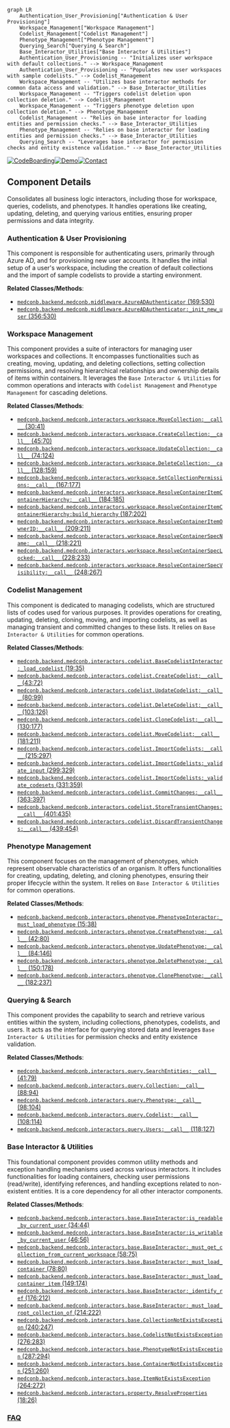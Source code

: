 ```mermaid
graph LR
    Authentication_User_Provisioning["Authentication & User Provisioning"]
    Workspace_Management["Workspace Management"]
    Codelist_Management["Codelist Management"]
    Phenotype_Management["Phenotype Management"]
    Querying_Search["Querying & Search"]
    Base_Interactor_Utilities["Base Interactor & Utilities"]
    Authentication_User_Provisioning -- "Initializes user workspace with default collections." --> Workspace_Management
    Authentication_User_Provisioning -- "Populates new user workspaces with sample codelists." --> Codelist_Management
    Workspace_Management -- "Utilizes base interactor methods for common data access and validation." --> Base_Interactor_Utilities
    Workspace_Management -- "Triggers codelist deletion upon collection deletion." --> Codelist_Management
    Workspace_Management -- "Triggers phenotype deletion upon collection deletion." --> Phenotype_Management
    Codelist_Management -- "Relies on base interactor for loading entities and permission checks." --> Base_Interactor_Utilities
    Phenotype_Management -- "Relies on base interactor for loading entities and permission checks." --> Base_Interactor_Utilities
    Querying_Search -- "Leverages base interactor for permission checks and entity existence validation." --> Base_Interactor_Utilities
```
[![CodeBoarding](https://img.shields.io/badge/Generated%20by-CodeBoarding-9cf?style=flat-square)](https://github.com/CodeBoarding/GeneratedOnBoardings)[![Demo](https://img.shields.io/badge/Try%20our-Demo-blue?style=flat-square)](https://www.codeboarding.org/demo)[![Contact](https://img.shields.io/badge/Contact%20us%20-%20contact@codeboarding.org-lightgrey?style=flat-square)](mailto:contact@codeboarding.org)

## Component Details

Consolidates all business logic interactors, including those for workspace, queries, codelists, and phenotypes. It handles operations like creating, updating, deleting, and querying various entities, ensuring proper permissions and data integrity.

### Authentication & User Provisioning
This component is responsible for authenticating users, primarily through Azure AD, and for provisioning new user accounts. It handles the initial setup of a user's workspace, including the creation of default collections and the import of sample codelists to provide a starting environment.


**Related Classes/Methods**:

- <a href="https://github.com/Bayer-Group/medconb/blob/master/backend/medconb/middleware.py#L169-L530" target="_blank" rel="noopener noreferrer">`medconb.backend.medconb.middleware.AzureADAuthenticator` (169:530)</a>
- <a href="https://github.com/Bayer-Group/medconb/blob/master/backend/medconb/middleware.py#L356-L530" target="_blank" rel="noopener noreferrer">`medconb.backend.medconb.middleware.AzureADAuthenticator:_init_new_user` (356:530)</a>


### Workspace Management
This component provides a suite of interactors for managing user workspaces and collections. It encompasses functionalities such as creating, moving, updating, and deleting collections, setting collection permissions, and resolving hierarchical relationships and ownership details of items within containers. It leverages the `Base Interactor & Utilities` for common operations and interacts with `Codelist Management` and `Phenotype Management` for cascading deletions.


**Related Classes/Methods**:

- <a href="https://github.com/Bayer-Group/medconb/blob/master/backend/medconb/interactors/workspace.py#L30-L41" target="_blank" rel="noopener noreferrer">`medconb.backend.medconb.interactors.workspace.MoveCollection:__call__` (30:41)</a>
- <a href="https://github.com/Bayer-Group/medconb/blob/master/backend/medconb/interactors/workspace.py#L45-L70" target="_blank" rel="noopener noreferrer">`medconb.backend.medconb.interactors.workspace.CreateCollection:__call__` (45:70)</a>
- <a href="https://github.com/Bayer-Group/medconb/blob/master/backend/medconb/interactors/workspace.py#L74-L124" target="_blank" rel="noopener noreferrer">`medconb.backend.medconb.interactors.workspace.UpdateCollection:__call__` (74:124)</a>
- <a href="https://github.com/Bayer-Group/medconb/blob/master/backend/medconb/interactors/workspace.py#L128-L159" target="_blank" rel="noopener noreferrer">`medconb.backend.medconb.interactors.workspace.DeleteCollection:__call__` (128:159)</a>
- <a href="https://github.com/Bayer-Group/medconb/blob/master/backend/medconb/interactors/workspace.py#L167-L177" target="_blank" rel="noopener noreferrer">`medconb.backend.medconb.interactors.workspace.SetCollectionPermissions:__call__` (167:177)</a>
- <a href="https://github.com/Bayer-Group/medconb/blob/master/backend/medconb/interactors/workspace.py#L184-L185" target="_blank" rel="noopener noreferrer">`medconb.backend.medconb.interactors.workspace.ResolveContainerItemContainerHierarchy:__call__` (184:185)</a>
- <a href="https://github.com/Bayer-Group/medconb/blob/master/backend/medconb/interactors/workspace.py#L187-L202" target="_blank" rel="noopener noreferrer">`medconb.backend.medconb.interactors.workspace.ResolveContainerItemContainerHierarchy:build_hierarchy` (187:202)</a>
- <a href="https://github.com/Bayer-Group/medconb/blob/master/backend/medconb/interactors/workspace.py#L209-L211" target="_blank" rel="noopener noreferrer">`medconb.backend.medconb.interactors.workspace.ResolveContainerItemOwnerID:__call__` (209:211)</a>
- <a href="https://github.com/Bayer-Group/medconb/blob/master/backend/medconb/interactors/workspace.py#L218-L221" target="_blank" rel="noopener noreferrer">`medconb.backend.medconb.interactors.workspace.ResolveContainerSpecName:__call__` (218:221)</a>
- <a href="https://github.com/Bayer-Group/medconb/blob/master/backend/medconb/interactors/workspace.py#L228-L233" target="_blank" rel="noopener noreferrer">`medconb.backend.medconb.interactors.workspace.ResolveContainerSpecLocked:__call__` (228:233)</a>
- <a href="https://github.com/Bayer-Group/medconb/blob/master/backend/medconb/interactors/workspace.py#L248-L267" target="_blank" rel="noopener noreferrer">`medconb.backend.medconb.interactors.workspace.ResolveContainerSpecVisibility:__call__` (248:267)</a>


### Codelist Management
This component is dedicated to managing codelists, which are structured lists of codes used for various purposes. It provides operations for creating, updating, deleting, cloning, moving, and importing codelists, as well as managing transient and committed changes to these lists. It relies on `Base Interactor & Utilities` for common operations.


**Related Classes/Methods**:

- <a href="https://github.com/Bayer-Group/medconb/blob/master/backend/medconb/interactors/codelist.py#L19-L35" target="_blank" rel="noopener noreferrer">`medconb.backend.medconb.interactors.codelist.BaseCodelistInteractor:_load_codelist` (19:35)</a>
- <a href="https://github.com/Bayer-Group/medconb/blob/master/backend/medconb/interactors/codelist.py#L43-L72" target="_blank" rel="noopener noreferrer">`medconb.backend.medconb.interactors.codelist.CreateCodelist:__call__` (43:72)</a>
- <a href="https://github.com/Bayer-Group/medconb/blob/master/backend/medconb/interactors/codelist.py#L80-L99" target="_blank" rel="noopener noreferrer">`medconb.backend.medconb.interactors.codelist.UpdateCodelist:__call__` (80:99)</a>
- <a href="https://github.com/Bayer-Group/medconb/blob/master/backend/medconb/interactors/codelist.py#L103-L126" target="_blank" rel="noopener noreferrer">`medconb.backend.medconb.interactors.codelist.DeleteCodelist:__call__` (103:126)</a>
- <a href="https://github.com/Bayer-Group/medconb/blob/master/backend/medconb/interactors/codelist.py#L130-L177" target="_blank" rel="noopener noreferrer">`medconb.backend.medconb.interactors.codelist.CloneCodelist:__call__` (130:177)</a>
- <a href="https://github.com/Bayer-Group/medconb/blob/master/backend/medconb/interactors/codelist.py#L181-L211" target="_blank" rel="noopener noreferrer">`medconb.backend.medconb.interactors.codelist.MoveCodelist:__call__` (181:211)</a>
- <a href="https://github.com/Bayer-Group/medconb/blob/master/backend/medconb/interactors/codelist.py#L215-L297" target="_blank" rel="noopener noreferrer">`medconb.backend.medconb.interactors.codelist.ImportCodelists:__call__` (215:297)</a>
- <a href="https://github.com/Bayer-Group/medconb/blob/master/backend/medconb/interactors/codelist.py#L299-L329" target="_blank" rel="noopener noreferrer">`medconb.backend.medconb.interactors.codelist.ImportCodelists:_validate_input` (299:329)</a>
- <a href="https://github.com/Bayer-Group/medconb/blob/master/backend/medconb/interactors/codelist.py#L331-L359" target="_blank" rel="noopener noreferrer">`medconb.backend.medconb.interactors.codelist.ImportCodelists:_validate_codesets` (331:359)</a>
- <a href="https://github.com/Bayer-Group/medconb/blob/master/backend/medconb/interactors/codelist.py#L363-L397" target="_blank" rel="noopener noreferrer">`medconb.backend.medconb.interactors.codelist.CommitChanges:__call__` (363:397)</a>
- <a href="https://github.com/Bayer-Group/medconb/blob/master/backend/medconb/interactors/codelist.py#L401-L435" target="_blank" rel="noopener noreferrer">`medconb.backend.medconb.interactors.codelist.StoreTransientChanges:__call__` (401:435)</a>
- <a href="https://github.com/Bayer-Group/medconb/blob/master/backend/medconb/interactors/codelist.py#L439-L454" target="_blank" rel="noopener noreferrer">`medconb.backend.medconb.interactors.codelist.DiscardTransientChanges:__call__` (439:454)</a>


### Phenotype Management
This component focuses on the management of phenotypes, which represent observable characteristics of an organism. It offers functionalities for creating, updating, deleting, and cloning phenotypes, ensuring their proper lifecycle within the system. It relies on `Base Interactor & Utilities` for common operations.


**Related Classes/Methods**:

- <a href="https://github.com/Bayer-Group/medconb/blob/master/backend/medconb/interactors/phenotype.py#L15-L38" target="_blank" rel="noopener noreferrer">`medconb.backend.medconb.interactors.phenotype.PhenotypeInteractor:_must_load_phenotype` (15:38)</a>
- <a href="https://github.com/Bayer-Group/medconb/blob/master/backend/medconb/interactors/phenotype.py#L42-L80" target="_blank" rel="noopener noreferrer">`medconb.backend.medconb.interactors.phenotype.CreatePhenotype:__call__` (42:80)</a>
- <a href="https://github.com/Bayer-Group/medconb/blob/master/backend/medconb/interactors/phenotype.py#L84-L146" target="_blank" rel="noopener noreferrer">`medconb.backend.medconb.interactors.phenotype.UpdatePhenotype:__call__` (84:146)</a>
- <a href="https://github.com/Bayer-Group/medconb/blob/master/backend/medconb/interactors/phenotype.py#L150-L178" target="_blank" rel="noopener noreferrer">`medconb.backend.medconb.interactors.phenotype.DeletePhenotype:__call__` (150:178)</a>
- <a href="https://github.com/Bayer-Group/medconb/blob/master/backend/medconb/interactors/phenotype.py#L182-L237" target="_blank" rel="noopener noreferrer">`medconb.backend.medconb.interactors.phenotype.ClonePhenotype:__call__` (182:237)</a>


### Querying & Search
This component provides the capability to search and retrieve various entities within the system, including collections, phenotypes, codelists, and users. It acts as the interface for querying stored data and leverages `Base Interactor & Utilities` for permission checks and entity existence validation.


**Related Classes/Methods**:

- <a href="https://github.com/Bayer-Group/medconb/blob/master/backend/medconb/interactors/query.py#L41-L79" target="_blank" rel="noopener noreferrer">`medconb.backend.medconb.interactors.query.SearchEntities:__call__` (41:79)</a>
- <a href="https://github.com/Bayer-Group/medconb/blob/master/backend/medconb/interactors/query.py#L88-L94" target="_blank" rel="noopener noreferrer">`medconb.backend.medconb.interactors.query.Collection:__call__` (88:94)</a>
- <a href="https://github.com/Bayer-Group/medconb/blob/master/backend/medconb/interactors/query.py#L98-L104" target="_blank" rel="noopener noreferrer">`medconb.backend.medconb.interactors.query.Phenotype:__call__` (98:104)</a>
- <a href="https://github.com/Bayer-Group/medconb/blob/master/backend/medconb/interactors/query.py#L108-L114" target="_blank" rel="noopener noreferrer">`medconb.backend.medconb.interactors.query.Codelist:__call__` (108:114)</a>
- <a href="https://github.com/Bayer-Group/medconb/blob/master/backend/medconb/interactors/query.py#L118-L127" target="_blank" rel="noopener noreferrer">`medconb.backend.medconb.interactors.query.Users:__call__` (118:127)</a>


### Base Interactor & Utilities
This foundational component provides common utility methods and exception handling mechanisms used across various interactors. It includes functionalities for loading containers, checking user permissions (read/write), identifying references, and handling exceptions related to non-existent entities. It is a core dependency for all other interactor components.


**Related Classes/Methods**:

- <a href="https://github.com/Bayer-Group/medconb/blob/master/backend/medconb/interactors/base.py#L34-L44" target="_blank" rel="noopener noreferrer">`medconb.backend.medconb.interactors.base.BaseInteractor:is_readable_by_current_user` (34:44)</a>
- <a href="https://github.com/Bayer-Group/medconb/blob/master/backend/medconb/interactors/base.py#L46-L56" target="_blank" rel="noopener noreferrer">`medconb.backend.medconb.interactors.base.BaseInteractor:is_writable_by_current_user` (46:56)</a>
- <a href="https://github.com/Bayer-Group/medconb/blob/master/backend/medconb/interactors/base.py#L58-L75" target="_blank" rel="noopener noreferrer">`medconb.backend.medconb.interactors.base.BaseInteractor:_must_get_collection_from_current_workspace` (58:75)</a>
- <a href="https://github.com/Bayer-Group/medconb/blob/master/backend/medconb/interactors/base.py#L78-L80" target="_blank" rel="noopener noreferrer">`medconb.backend.medconb.interactors.base.BaseInteractor:_must_load_container` (78:80)</a>
- <a href="https://github.com/Bayer-Group/medconb/blob/master/backend/medconb/interactors/base.py#L149-L174" target="_blank" rel="noopener noreferrer">`medconb.backend.medconb.interactors.base.BaseInteractor:_must_load_container_item` (149:174)</a>
- <a href="https://github.com/Bayer-Group/medconb/blob/master/backend/medconb/interactors/base.py#L176-L212" target="_blank" rel="noopener noreferrer">`medconb.backend.medconb.interactors.base.BaseInteractor:_identify_ref` (176:212)</a>
- <a href="https://github.com/Bayer-Group/medconb/blob/master/backend/medconb/interactors/base.py#L214-L222" target="_blank" rel="noopener noreferrer">`medconb.backend.medconb.interactors.base.BaseInteractor:_must_load_root_collection_of` (214:222)</a>
- <a href="https://github.com/Bayer-Group/medconb/blob/master/backend/medconb/interactors/base.py#L240-L247" target="_blank" rel="noopener noreferrer">`medconb.backend.medconb.interactors.base.CollectionNotExistsException` (240:247)</a>
- <a href="https://github.com/Bayer-Group/medconb/blob/master/backend/medconb/interactors/base.py#L276-L283" target="_blank" rel="noopener noreferrer">`medconb.backend.medconb.interactors.base.CodelistNotExistsException` (276:283)</a>
- <a href="https://github.com/Bayer-Group/medconb/blob/master/backend/medconb/interactors/base.py#L287-L294" target="_blank" rel="noopener noreferrer">`medconb.backend.medconb.interactors.base.PhenotypeNotExistsException` (287:294)</a>
- <a href="https://github.com/Bayer-Group/medconb/blob/master/backend/medconb/interactors/base.py#L251-L260" target="_blank" rel="noopener noreferrer">`medconb.backend.medconb.interactors.base.ContainerNotExistsException` (251:260)</a>
- <a href="https://github.com/Bayer-Group/medconb/blob/master/backend/medconb/interactors/base.py#L264-L272" target="_blank" rel="noopener noreferrer">`medconb.backend.medconb.interactors.base.ItemNotExistsException` (264:272)</a>
- <a href="https://github.com/Bayer-Group/medconb/blob/master/backend/medconb/interactors/property.py#L18-L26" target="_blank" rel="noopener noreferrer">`medconb.backend.medconb.interactors.property.ResolveProperties` (18:26)</a>




### [FAQ](https://github.com/CodeBoarding/GeneratedOnBoardings/tree/main?tab=readme-ov-file#faq)
